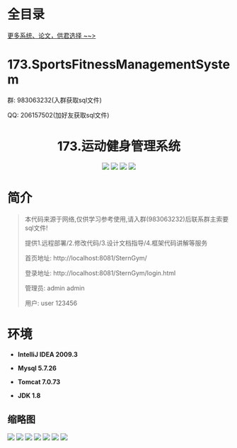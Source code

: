# 全目录

[更多系统、论文，供君选择 ~~>](https://www.bitwise.net.cn)

# 173.SportsFitnessManagementSystem

<p>群: 983063232(入群获取sql文件)</p>
<p>QQ: 206157502(加好友获取sql文件)</p>

<p><h1 align="center">173.运动健身管理系统</h1></p>





<p align="center">
	<img src="https://img.shields.io/badge/jdk-1.8-orange.svg"/>
    <img src="https://img.shields.io/badge/spring-5.x-lightgrey.svg"/>
    <img src="https://img.shields.io/badge/springmvc-3.x-blue.svg"/>
    <img src="https://img.shields.io/badge/mybatis-5.x-yellow.svg"/>
</p>

# 简介

> 本代码来源于网络,仅供学习参考使用,请入群(983063232)后联系群主索要sql文件!
>
> 提供1.远程部署/2.修改代码/3.设计文档指导/4.框架代码讲解等服务
> 
> 首页地址: http://localhost:8081/SternGym/
> 
> 登录地址: http://localhost:8081/SternGym/login.html
> 
> 管理员: admin  admin
> 
> 用户: user 123456
> 


# 环境

- <b>IntelliJ IDEA 2009.3</b>

- <b>Mysql 5.7.26</b>

- <b>Tomcat 7.0.73</b>

- <b>JDK 1.8</b>




## 缩略图

![](https://bitwise.oss-cn-heyuan.aliyuncs.com/2024/9/10/472b8a2e-7266-4eb7-9405-d34276bde054.png)
![](https://bitwise.oss-cn-heyuan.aliyuncs.com/2024/9/10/bfbf12ea-6596-4080-8ddf-aaeedeb3ad0d.png)
![](https://bitwise.oss-cn-heyuan.aliyuncs.com/2024/9/10/a8650d09-b85b-4109-b9ef-fcc757411f8c.png)
![](https://bitwise.oss-cn-heyuan.aliyuncs.com/2024/9/10/36976fa1-82ab-4799-898b-94e043135d04.png)
![](https://bitwise.oss-cn-heyuan.aliyuncs.com/2024/9/10/014ab85c-c227-4873-831b-796038499bac.png)
![](https://bitwise.oss-cn-heyuan.aliyuncs.com/2024/9/10/56a7163d-a4b6-4587-809a-e28b5bd9d190.png)
![](https://bitwise.oss-cn-heyuan.aliyuncs.com/2024/9/10/0d53c854-0ed1-4b23-894a-97ab88f1ec3f.png)





